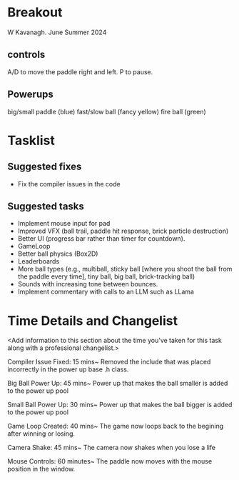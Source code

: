 # Breakout

W Kavanagh. June Summer 2024

## controls

A/D to move the paddle right and left.
P to pause.

## Powerups

big/small paddle (blue)
fast/slow ball (fancy yellow)
fire ball (green)

# Tasklist

## Suggested fixes

* Fix the compiler issues in the code

## Suggested tasks

* Implement mouse input for pad
* Improved VFX (ball trail, paddle hit response, brick particle destruction)
* Better UI (progress bar rather than timer for countdown).
* GameLoop
* Better ball physics (Box2D)
* Leaderboards
* More ball types (e.g., multiball, sticky ball [where you shoot the ball from the paddle every time], tiny ball, big ball, brick-tracking ball)
* Sounds with increasing tone between bounces.
* Implement commentary with calls to an LLM such as LLama

# Time Details and Changelist
<Add information to this section about the time you've taken for this task along with a professional changelist.>

Compiler Issue Fixed: 15 mins~
Removed the include that was placed incorrectly in the power up base .h class.

Big Ball Power Up: 45 mins~
Power up that makes the ball smaller is added to the power up pool

Small Ball Power Up: 30 mins~
Power up that makes the ball bigger is added to the power up pool

Game Loop Created: 40 mins~
The game now loops back to the begining after winning or losing.

Camera Shake: 45 mins~
The camera now shakes when you lose a life

Mouse Controls: 60 minutes~
The paddle now moves with the mouse position in the window.


